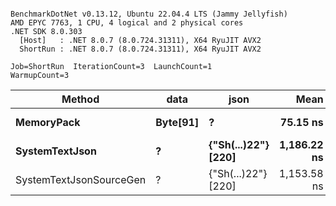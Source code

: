 ```

BenchmarkDotNet v0.13.12, Ubuntu 22.04.4 LTS (Jammy Jellyfish)
AMD EPYC 7763, 1 CPU, 4 logical and 2 physical cores
.NET SDK 8.0.303
  [Host]   : .NET 8.0.7 (8.0.724.31311), X64 RyuJIT AVX2
  ShortRun : .NET 8.0.7 (8.0.724.31311), X64 RyuJIT AVX2

Job=ShortRun  IterationCount=3  LaunchCount=1  
WarmupCount=3  

```
| Method                  | data     | json                | Mean        | Error      | StdDev   | Min         | Max         | Gen0   | Allocated |
|------------------------ |--------- |-------------------- |------------:|-----------:|---------:|------------:|------------:|-------:|----------:|
| **MemoryPack**              | **Byte[91]** | **?**                   |    **75.15 ns** |   **5.680 ns** | **0.311 ns** |    **74.93 ns** |    **75.50 ns** | **0.0019** |     **168 B** |
| **SystemTextJson**          | **?**        | **{&quot;Sh(...)22&quot;} [220]** | **1,186.22 ns** | **106.572 ns** | **5.842 ns** | **1,179.60 ns** | **1,190.66 ns** | **0.0019** |     **168 B** |
| SystemTextJsonSourceGen | ?        | {&quot;Sh(...)22&quot;} [220] | 1,153.58 ns |  72.442 ns | 3.971 ns | 1,149.07 ns | 1,156.54 ns | 0.0019 |     168 B |
